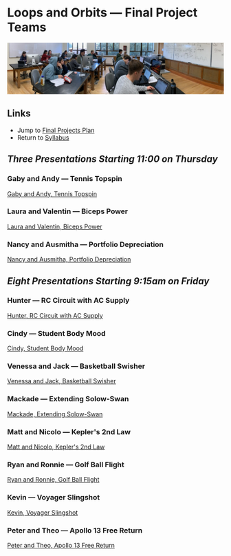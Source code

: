 # Loops and Orbits &mdash; Final Project Teams

![Class at Work](./photos/ClassAtWork.jpeg)

## Links

* Jump to [Final Projects Plan](./plan.md)
* Return to [Syllabus](http://physics.stmarys-ca.edu/faculty/brianhill/courses/Jan033/20J/index.html)

## *Three Presentations Starting 11:00 on Thursday*

### Gaby and Andy &mdash; Tennis Topspin

[Gaby and Andy, Tennis Topspin](./gaby_andy/tennis_topspin.md)

### Laura and Valentin &mdash; Biceps Power

[Laura and Valentin, Biceps Power](./gaby_andy/biceps_power.md)

### Nancy and Ausmitha &mdash; Portfolio Depreciation

[Nancy and Ausmitha, Portfolio Depreciation](./nancy_ausmitha/portfolio_depreciation.md)

## *Eight Presentations Starting 9:15am on Friday*

### Hunter &mdash; RC Circuit with AC Supply

[Hunter, RC Circuit with AC Supply](./hunter/rc_circuit_ac_supply.md)

### Cindy &mdash; Student Body Mood

[Cindy, Student Body Mood](./cindy/student_body_mood.md)

### Venessa and Jack &mdash; Basketball Swisher

[Venessa and Jack, Basketball Swisher](./venessa_jack/basketball_swisher.md)

### Mackade &mdash; Extending Solow-Swan

[Mackade, Extending Solow-Swan](./mackade/extending_solow_swan.md)

### Matt and Nicolo &mdash; Kepler's 2nd Law

[Matt and Nicolo, Kepler's 2nd Law](./matt_nicolo/keplers_2nd_law.md)

### Ryan and Ronnie &mdash; Golf Ball Flight

[Ryan and Ronnie, Golf Ball Flight](./ryan_ronnie/golf_ball_flight.md)

### Kevin &mdash; Voyager Slingshot

[Kevin, Voyager Slingshot](./kevin/voyager_slingshot.md)

### Peter and Theo &mdash; Apollo 13 Free Return

[Peter and Theo, Apollo 13 Free Return](./peter_and_theo/apollo_13_free_return.md)
